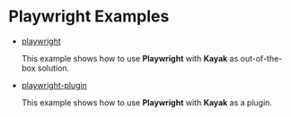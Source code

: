# Playwright Examples

- [playwright](https://github.com/xyz27900/kayak/tree/main/examples/playwright)

  This example shows how to use **Playwright** with **Kayak** as out-of-the-box solution.

- [playwright-plugin](https://github.com/xyz27900/kayak/tree/main/examples/playwright-plugin)

  This example shows how to use **Playwright** with **Kayak** as a plugin.
